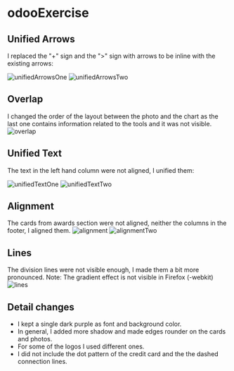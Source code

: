 # odooExercise
## Unified Arrows
I replaced the "+" sign and the ">" sign with arrows to be inline with the existing arrows:  
  
  
![unifiedArrowsOne](https://user-images.githubusercontent.com/46483120/170482815-e72ff451-9d86-4725-ba43-4a31bf7612e3.png)
![unifiedArrowsTwo](https://user-images.githubusercontent.com/46483120/170483413-b86ff6ca-629c-4287-b4f7-529395dd028a.png)

## Overlap
I changed the order of the layout between the photo and the chart as the last one contains information related to the tools and it was not visible.
![overlap](https://user-images.githubusercontent.com/46483120/170483441-1650ab4d-914d-42bc-90e7-3ea088b35562.png)

## Unified Text
The text in the left hand column were not aligned, I unified them:

![unifiedTextOne](https://user-images.githubusercontent.com/46483120/170483747-5b09feb7-6d03-4c1a-902f-51c164fdd39f.png)
![unifiedTextTwo](https://user-images.githubusercontent.com/46483120/170483754-60dea672-b52d-4a21-8905-93eff7e08db3.png)

## Alignment

The cards from awards section were not aligned, neither the columns in the footer, I aligned them.
![alignment](https://user-images.githubusercontent.com/46483120/170484107-6c1e62e7-d220-44f1-a610-7f53360c2c78.png)
![alignmentTwo](https://user-images.githubusercontent.com/46483120/170484112-98fbdc2c-ac1a-4bca-baf3-5edc83aa2238.png) 

## Lines 
The division lines were not visible enough, I made them a bit more pronounced. 
Note: The gradient effect is not visible in Firefox (-webkit) 
![lines](https://user-images.githubusercontent.com/46483120/170484850-1c883fef-15f7-403b-91d9-17e1c8401d55.png)

## Detail changes
- I kept a single dark purple as font and background color.
- In general, I added more shadow and made edges rounder on the cards and photos.
- For some of the logos I used different ones.
- I did not include the dot pattern of the credit card and the the dashed connection lines. 

